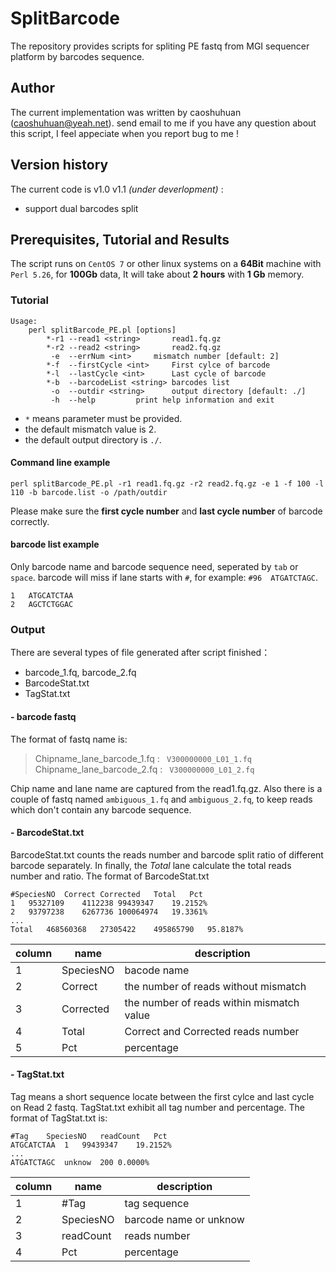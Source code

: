 # SplitBarcode
The repository provides scripts for spliting PE fastq from MGI sequencer platform by barcodes sequence. 
## Author
The current implementation was written by caoshuhuan (caoshuhuan@yeah.net). 
send email to me if you have any question about this script, I feel appeciate when you report bug to me ! 
## Version history
The current code is v1.0 
v1.1 *(under deverlopment)* :
 - support dual barcodes split
## Prerequisites, Tutorial and Results
The script runs on `CentOS 7` or other linux systems on a **64Bit** machine with `Perl 5.26`, for **100Gb** data, It will take about **2 hours** with **1 Gb** memory.
 
###  Tutorial
```
Usage:
	perl splitBarcode_PE.pl [options]
		*-r1 --read1 <string>		read1.fq.gz
		*-r2 --read2 <string>		read2.fq.gz
		 -e  --errNum <int>		mismatch number [default: 2]
		*-f  --firstCycle <int>		First cylce of barcode
		*-l  --lastCycle <int>		Last cycle of barcode
		*-b  --barcodeList <string>	barcodes list
		 -o  --outdir <string>		output directory [default: ./]
		 -h  --help			print help information and exit
```
- `*` means parameter must be provided.
- the default mismatch value is 2.
- the default output directory is `./`.
#### Command line example 
```
perl splitBarcode_PE.pl -r1 read1.fq.gz -r2 read2.fq.gz -e 1 -f 100 -l 110 -b barcode.list -o /path/outdir
```
Please make sure the **first cycle number** and **last cycle number** of barcode correctly. 
#### barcode list example
Only barcode name and  barcode sequence need, seperated by `tab` or `space`.  barcode will miss if lane starts with `#`, for example: `#96	ATGATCTAGC`.
```
1	ATGCATCTAA
2	AGCTCTGGAC
```
### Output 
There are several types of file generated after script finished：
- barcode_1.fq, barcode_2.fq
- BarcodeStat.txt
- TagStat.txt

#### - barcode fastq
The format of fastq name is:
> Chipname_lane_barcode_1.fq : ` V300000000_L01_1.fq` 
> Chipname_lane_barcode_2.fq : ` V300000000_L01_2.fq` 

Chip name and lane name are captured from the read1.fq.gz. 
Also there is a couple of fastq named `ambiguous_1.fq` and `ambiguous_2.fq`, to keep reads which don't contain any barcode sequence. 
#### - BarcodeStat.txt
BarcodeStat.txt counts the reads number and barcode split ratio of different barcode separately. In finally, the *Total* lane calculate the total reads number and ratio. 
The format of BarcodeStat.txt
``` 
#SpeciesNO	Correct	Corrected	Total	Pct
1	95327109	4112238	99439347	19.2152%
2	93797238	6267736	100064974	19.3361%
...
Total	468560368	27305422	495865790	95.8187%
```
|column|name|description|
|--| -------- | --------|
|1|SpeciesNO |bacode name |
|2|Correct       |the number of reads without mismatch | 
|3|Corrected |the number of reads within mismatch value|
|4|Total |Correct and Corrected reads number |
|5|Pct|percentage|
#### - TagStat.txt
Tag means a short sequence locate between the first cylce and last cycle on Read 2 fastq. TagStat.txt exhibit all tag number and percentage. 
The format of TagStat.txt is: 
```
#Tag	SpeciesNO	readCount	Pct
ATGCATCTAA	1	99439347	19.2152%
...
ATGATCTAGC	unknow	200	0.0000%
```
|column|name|description|
|--| -------- | --------|
|1|#Tag|tag sequence|
|2|SpeciesNO|barcode name or unknow|
|3|readCount|reads number|
|4|Pct| percentage|